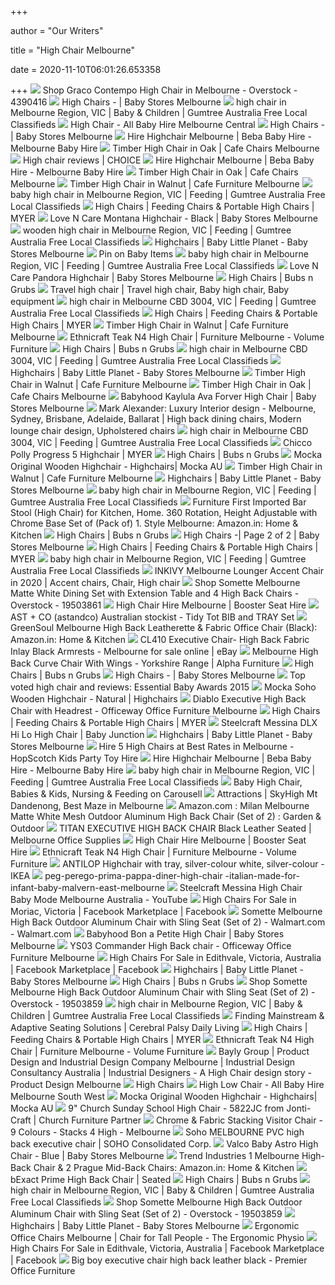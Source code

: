 +++
        
author = "Our Writers"
        
title = "High Chair Melbourne"
        
date = 2020-11-10T06:01:26.653358
        
+++
[ ![](https://ak1.ostkcdn.com/images/products/P12354878a.jpg?impolicy=medium)](https://ak1.ostkcdn.com/images/products/P12354878a.jpg?impolicy=medium) Shop Graco Contempo High Chair in Melbourne - Overstock - 4390416
[ ![](https://babyhi5.com.au/wp-content/uploads/2020/05/Chicco_Polly_Double_Phase_Sunny_508x508.jpg)](https://babyhi5.com.au/wp-content/uploads/2020/05/Chicco_Polly_Double_Phase_Sunny_508x508.jpg) High Chairs - | Baby Stores Melbourne
[ ![](https://i.ebayimg.com/images/g/7RgAAOSwGypfqOMb/s-l400.webp)](https://i.ebayimg.com/images/g/7RgAAOSwGypfqOMb/s-l400.webp) high chair in Melbourne Region, VIC | Baby & Children | Gumtree Australia  Free Local Classifieds
[ ![](https://www.allbabyhire.com.au/melbourne/wp-content/uploads/sites/4/2014/12/High-chair1.jpg)](https://www.allbabyhire.com.au/melbourne/wp-content/uploads/sites/4/2014/12/High-chair1.jpg) High Chair - All Baby Hire Melbourne Central
[ ![](https://babyhi5.com.au/wp-content/uploads/2020/05/Chicco_Polly_Single_Pad_Highchair_Orion_508x508-300x300.jpg)](https://babyhi5.com.au/wp-content/uploads/2020/05/Chicco_Polly_Single_Pad_Highchair_Orion_508x508-300x300.jpg) High Chairs - | Baby Stores Melbourne
[ ![](https://cdn.shopify.com/s/files/1/0440/9065/products/044215-305_Avante_Neo_HiLo_Chair_-_Gumball_grande.jpg?v=1407491891)](https://cdn.shopify.com/s/files/1/0440/9065/products/044215-305_Avante_Neo_HiLo_Chair_-_Gumball_grande.jpg?v=1407491891) Hire Highchair Melbourne | Beba Baby Hire - Melbourne Baby Hire
[ ![](https://cafechairsmelbourne.com.au/wp-content/uploads/Highchair-oak-HC-OA-view2-scaled-2.jpg)](https://cafechairsmelbourne.com.au/wp-content/uploads/Highchair-oak-HC-OA-view2-scaled-2.jpg) Timber High Chair in Oak | Cafe Chairs Melbourne
[ ![](https://pdbimg.choice.com.au/4baby-icon-2-in-1-ea11945-highchair_1_thumbnail.JPG)](https://pdbimg.choice.com.au/4baby-icon-2-in-1-ea11945-highchair_1_thumbnail.JPG) High chair reviews | CHOICE
[ ![](https://cdn.shopify.com/s/files/1/0440/9065/products/Mothers_Choice_Posh_Pod_High_Chair_grande.jpg?v=1406815214)](https://cdn.shopify.com/s/files/1/0440/9065/products/Mothers_Choice_Posh_Pod_High_Chair_grande.jpg?v=1406815214) Hire Highchair Melbourne | Beba Baby Hire - Melbourne Baby Hire
[ ![](https://cafechairsmelbourne.com.au/wp-content/uploads/Highchair-oak-HC-OA-view4-1-scaled-2.jpg)](https://cafechairsmelbourne.com.au/wp-content/uploads/Highchair-oak-HC-OA-view4-1-scaled-2.jpg) Timber High Chair in Oak | Cafe Chairs Melbourne
[ ![](https://cafefurnituremelbourne.com.au/wp-content/uploads/2020/05/Highchair-walnut-HC-WA-view1-scaled-1.jpg)](https://cafefurnituremelbourne.com.au/wp-content/uploads/2020/05/Highchair-walnut-HC-WA-view1-scaled-1.jpg) Timber High Chair in Walnut | Cafe Furniture Melbourne
[ ![](https://i.ebayimg.com/images/g/YmoAAOSwKIBfphLG/s-l400.webp)](https://i.ebayimg.com/images/g/YmoAAOSwKIBfphLG/s-l400.webp) baby high chair in Melbourne Region, VIC | Feeding | Gumtree Australia Free  Local Classifieds
[ ![](https://myer-media.com.au/wcsstore/MyerCatalogAssetStore/images/77/770/7768/1/1/800989750/800989750_1_360x464.jpg)](https://myer-media.com.au/wcsstore/MyerCatalogAssetStore/images/77/770/7768/1/1/800989750/800989750_1_360x464.jpg) High Chairs | Feeding Chairs & Portable High Chairs | MYER
[ ![](https://babyhi5.com.au/wp-content/uploads/2019/05/lnc_montana_highchair_black-600x600.jpg)](https://babyhi5.com.au/wp-content/uploads/2019/05/lnc_montana_highchair_black-600x600.jpg) Love N Care Montana Highchair - Black | Baby Stores Melbourne
[ ![](https://i.ebayimg.com/images/g/kP8AAOSwIXxflMhG/s-l400.webp)](https://i.ebayimg.com/images/g/kP8AAOSwIXxflMhG/s-l400.webp) wooden high chair in Melbourne Region, VIC | Feeding | Gumtree Australia  Free Local Classifieds
[ ![](https://cdn.shopify.com/s/files/1/0022/8009/5814/products/StokkeSteps160121-8I0323Whitewash.SP_35909_2048x.jpg?v=1596217234)](https://cdn.shopify.com/s/files/1/0022/8009/5814/products/StokkeSteps160121-8I0323Whitewash.SP_35909_2048x.jpg?v=1596217234) Highchairs | Baby Little Planet - Baby Stores Melbourne
[ ![](https://i.pinimg.com/originals/54/fc/eb/54fcebc5aa8caf7111465f410e6b5e9c.jpg)](https://i.pinimg.com/originals/54/fc/eb/54fcebc5aa8caf7111465f410e6b5e9c.jpg) Pin on Baby Items
[ ![](https://i.ebayimg.com/images/g/DowAAOSwvG9fqATC/s-l400.webp)](https://i.ebayimg.com/images/g/DowAAOSwvG9fqATC/s-l400.webp) baby high chair in Melbourne Region, VIC | Feeding | Gumtree Australia Free  Local Classifieds
[ ![](https://babyhi5.com.au/wp-content/uploads/2019/05/lnc_pandora_high_chair_black-600x600.jpg)](https://babyhi5.com.au/wp-content/uploads/2019/05/lnc_pandora_high_chair_black-600x600.jpg) Love N Care Pandora Highchair | Baby Stores Melbourne
[ ![](https://cdn.bubsngrubs.com.au/wp-content/uploads/2019/02/Kidsmill-Up-Highchair-Black-200x275.jpg)](https://cdn.bubsngrubs.com.au/wp-content/uploads/2019/02/Kidsmill-Up-Highchair-Black-200x275.jpg) High Chairs | Bubs n Grubs
[ ![](https://i.pinimg.com/736x/49/e1/e8/49e1e8cd2f94a8b89518a5971655f191.jpg)](https://i.pinimg.com/736x/49/e1/e8/49e1e8cd2f94a8b89518a5971655f191.jpg) Travel high chair | Travel high chair, Baby high chair, Baby equipment
[ ![](https://i.ebayimg.com/images/g/4l4AAOSwR-9ePsj6/s-l180.webp)](https://i.ebayimg.com/images/g/4l4AAOSwR-9ePsj6/s-l180.webp) high chair in Melbourne CBD 3004, VIC | Feeding | Gumtree Australia Free  Local Classifieds
[ ![](https://myer-media.com.au/wcsstore/MyerCatalogAssetStore/images/77/770/7768/1/1/800988670/800988670_1_360x464.jpg)](https://myer-media.com.au/wcsstore/MyerCatalogAssetStore/images/77/770/7768/1/1/800988670/800988670_1_360x464.jpg) High Chairs | Feeding Chairs & Portable High Chairs | MYER
[ ![](https://cafefurnituremelbourne.com.au/wp-content/uploads/2020/05/Highchair-walnut-HC-WA-view2-scaled-1.jpg)](https://cafefurnituremelbourne.com.au/wp-content/uploads/2020/05/Highchair-walnut-HC-WA-view2-scaled-1.jpg) Timber High Chair in Walnut | Cafe Furniture Melbourne
[ ![](https://cdn.shopify.com/s/files/1/0257/4719/products/Teak_N4_High_Chair_1500x.jpg?v=1463631339)](https://cdn.shopify.com/s/files/1/0257/4719/products/Teak_N4_High_Chair_1500x.jpg?v=1463631339) Ethnicraft Teak N4 High Chair | Furniture Melbourne - Volume Furniture
[ ![](https://cdn.bubsngrubs.com.au/wp-content/uploads/2011/10/babyhood-home-range-high-chair-blue-200x196.jpg.webp)](https://cdn.bubsngrubs.com.au/wp-content/uploads/2011/10/babyhood-home-range-high-chair-blue-200x196.jpg.webp) High Chairs | Bubs n Grubs
[ ![](https://i.ebayimg.com/00/s/MTYwMFgxMjAw/z/ihAAAOSw3EReMDbN/$_35.jpg)](https://i.ebayimg.com/00/s/MTYwMFgxMjAw/z/ihAAAOSw3EReMDbN/$_35.jpg) high chair in Melbourne CBD 3004, VIC | Feeding | Gumtree Australia Free  Local Classifieds
[ ![](https://cdn.shopify.com/s/files/1/0022/8009/5814/products/TrippTrapp_Black_181019.3D_15232_3fd31560-0217-483d-b58d-61cbad6ff86c_2048x.jpg?v=1596211755)](https://cdn.shopify.com/s/files/1/0022/8009/5814/products/TrippTrapp_Black_181019.3D_15232_3fd31560-0217-483d-b58d-61cbad6ff86c_2048x.jpg?v=1596211755) Highchairs | Baby Little Planet - Baby Stores Melbourne
[ ![](https://cafefurnituremelbourne.com.au/wp-content/uploads/2020/05/Highchair-walnut-HC-WA-view4-1-scaled-1.jpg)](https://cafefurnituremelbourne.com.au/wp-content/uploads/2020/05/Highchair-walnut-HC-WA-view4-1-scaled-1.jpg) Timber High Chair in Walnut | Cafe Furniture Melbourne
[ ![](https://cafechairsmelbourne.com.au/wp-content/uploads/Highchair-oak-HC-OA-view1-scaled-2.jpg)](https://cafechairsmelbourne.com.au/wp-content/uploads/Highchair-oak-HC-OA-view1-scaled-2.jpg) Timber High Chair in Oak | Cafe Chairs Melbourne
[ ![](https://babyhi5.com.au/wp-content/uploads/2019/08/ava-forever-high-chair-level-1-600x600.gif)](https://babyhi5.com.au/wp-content/uploads/2019/08/ava-forever-high-chair-level-1-600x600.gif) Babyhood Kaylula Ava Forver High Chair | Baby Stores Melbourne
[ ![](https://i.pinimg.com/originals/04/8f/f0/048ff0f1c66632b1afa4803b22c17f7b.jpg)](https://i.pinimg.com/originals/04/8f/f0/048ff0f1c66632b1afa4803b22c17f7b.jpg) Mark Alexander: Luxury Interior design - Melbourne, Sydney, Brisbane,  Adelaide, Ballarat | High back dining chairs, Modern lounge chair design,  Upholstered chairs
[ ![](https://i.ebayimg.com/images/g/VXsAAOSwZgBe5fb0/s-l180.webp)](https://i.ebayimg.com/images/g/VXsAAOSwZgBe5fb0/s-l180.webp) high chair in Melbourne CBD 3004, VIC | Feeding | Gumtree Australia Free  Local Classifieds
[ ![](https://myer-media.com.au/wcsstore/MyerCatalogAssetStore/images/77/770/7701/1/1/742447630/742447630_1_720x928.jpg)](https://myer-media.com.au/wcsstore/MyerCatalogAssetStore/images/77/770/7701/1/1/742447630/742447630_1_720x928.jpg) Chicco Polly Progress 5 Highchair | MYER
[ ![](https://cdn.bubsngrubs.com.au/wp-content/uploads/2015/06/Ava-Forever-High-Chair-White-Angle-View-200x218.jpg)](https://cdn.bubsngrubs.com.au/wp-content/uploads/2015/06/Ava-Forever-High-Chair-White-Angle-View-200x218.jpg) High Chairs | Bubs n Grubs
[ ![](https://cdn11.bigcommerce.com/s-31djhj4ixx/images/stencil/original/products/815/706/Mocka-Original-Highchair-1__28525.1590011068.jpg?c=1)](https://cdn11.bigcommerce.com/s-31djhj4ixx/images/stencil/original/products/815/706/Mocka-Original-Highchair-1__28525.1590011068.jpg?c=1) Mocka Original Wooden Highchair - Highchairs| Mocka AU
[ ![](https://cafefurnituremelbourne.com.au/wp-content/uploads/2020/05/Highchair-walnut-HC-WA-view3-scaled-1.jpg)](https://cafefurnituremelbourne.com.au/wp-content/uploads/2020/05/Highchair-walnut-HC-WA-view3-scaled-1.jpg) Timber High Chair in Walnut | Cafe Furniture Melbourne
[ ![](https://cdn.shopify.com/s/files/1/0022/8009/5814/products/StokkeTrippTrappHighChairBundle_BabyLittlePlanet_3adcde18-85dd-4d87-b7cb-e0d964c54870_2048x.jpg?v=1602838965)](https://cdn.shopify.com/s/files/1/0022/8009/5814/products/StokkeTrippTrappHighChairBundle_BabyLittlePlanet_3adcde18-85dd-4d87-b7cb-e0d964c54870_2048x.jpg?v=1602838965) Highchairs | Baby Little Planet - Baby Stores Melbourne
[ ![](https://i.ebayimg.com/images/g/~nUAAOSwJX5fpFyG/s-l400.webp)](https://i.ebayimg.com/images/g/~nUAAOSwJX5fpFyG/s-l400.webp) baby high chair in Melbourne Region, VIC | Feeding | Gumtree Australia Free  Local Classifieds
[ ![](https://images-eu.ssl-images-amazon.com/images/I/316OkR3kgpL._SR600%2C315_PIWhiteStrip%2CBottomLeft%2C0%2C35_SCLZZZZZZZ_.jpg)](https://images-eu.ssl-images-amazon.com/images/I/316OkR3kgpL._SR600%2C315_PIWhiteStrip%2CBottomLeft%2C0%2C35_SCLZZZZZZZ_.jpg) Furniture First Imported Bar Stool (High Chair) for Kitchen, Home. 360  Rotation, Height Adjustable with Chrome Base Set of (Pack of) 1. Style  Melbourne: Amazon.in: Home & Kitchen
[ ![](https://cdn.bubsngrubs.com.au/wp-content/uploads/2015/01/keira_high_low_chair_-_jungle_web-200x204.jpg.webp)](https://cdn.bubsngrubs.com.au/wp-content/uploads/2015/01/keira_high_low_chair_-_jungle_web-200x204.jpg.webp) High Chairs | Bubs n Grubs
[ ![](https://babyhi5.com.au/wp-content/uploads/2018/05/1747-bloom-fresco-chrome-provence-purple-600x600.jpg)](https://babyhi5.com.au/wp-content/uploads/2018/05/1747-bloom-fresco-chrome-provence-purple-600x600.jpg) High Chairs -| Page 2 of 2 | Baby Stores Melbourne
[ ![](https://myer-media.com.au/wcsstore/MyerCatalogAssetStore/images/77/770/7702/1/1/745299370/745299370_1_360x464.jpg)](https://myer-media.com.au/wcsstore/MyerCatalogAssetStore/images/77/770/7702/1/1/745299370/745299370_1_360x464.jpg) High Chairs | Feeding Chairs & Portable High Chairs | MYER
[ ![](https://i.ebayimg.com/images/g/Z1QAAOSw-ktfp9nY/s-l400.webp)](https://i.ebayimg.com/images/g/Z1QAAOSw-ktfp9nY/s-l400.webp) baby high chair in Melbourne Region, VIC | Feeding | Gumtree Australia Free  Local Classifieds
[ ![](https://i.pinimg.com/736x/06/8f/0b/068f0b348e3a3154113ca78c8bfecf3f.jpg)](https://i.pinimg.com/736x/06/8f/0b/068f0b348e3a3154113ca78c8bfecf3f.jpg) INKIVY Melbourne Lounger Accent Chair in 2020 | Accent chairs, Chair, High  chair
[ ![](https://ak1.ostkcdn.com/images/products/19503861/Somette-Melbourne-Matte-White-Dining-Set-with-Extension-Table-and-4-High-Back-Chairs-cf29c2c7-abbd-4bcb-a43e-8ccf7af7a1e9_600.jpg?impolicy=medium)](https://ak1.ostkcdn.com/images/products/19503861/Somette-Melbourne-Matte-White-Dining-Set-with-Extension-Table-and-4-High-Back-Chairs-cf29c2c7-abbd-4bcb-a43e-8ccf7af7a1e9_600.jpg?impolicy=medium) Shop Somette Melbourne Matte White Dining Set with Extension Table and 4  High Back Chairs - Overstock - 19503861
[ ![](https://www.justtakethekids.com.au/wp-content/uploads/2013/06/highchair-hire-melbourne-150x150.jpg)](https://www.justtakethekids.com.au/wp-content/uploads/2013/06/highchair-hire-melbourne-150x150.jpg) High Chair Hire Melbourne | Booster Seat Hire
[ ![](https://cdn.shopify.com/s/files/1/2199/6683/products/Tidy_Tot_Grey_Bib_and_Tray_Set_Australia_baby_led_weaning_messy_eating_GRAY_1024x1024@2x.jpg?v=1568797764)](https://cdn.shopify.com/s/files/1/2199/6683/products/Tidy_Tot_Grey_Bib_and_Tray_Set_Australia_baby_led_weaning_messy_eating_GRAY_1024x1024@2x.jpg?v=1568797764) AST + CO (astandco) Australian stockist - Tidy Tot BIB and TRAY Set
[ ![](https://images-na.ssl-images-amazon.com/images/I/71lChDj8eFL._SY606_.jpg)](https://images-na.ssl-images-amazon.com/images/I/71lChDj8eFL._SY606_.jpg) GreenSoul Melbourne High Back Leatherette & Fabric Office Chair (Black):  Amazon.in: Home & Kitchen
[ ![](https://i.ebayimg.com/images/g/3z8AAOSwj5BcHF4Q/s-l640.jpg)](https://i.ebayimg.com/images/g/3z8AAOSwj5BcHF4Q/s-l640.jpg) CL410 Executive Chair- High Back Fabric Inlay Black Armrests - Melbourne  for sale online | eBay
[ ![](https://www.alpha-furnishing.com/app/uploads/SHVALHBWC.jpg)](https://www.alpha-furnishing.com/app/uploads/SHVALHBWC.jpg) Melbourne High Back Curve Chair With Wings - Yorkshire Range | Alpha  Furniture
[ ![](https://cdn.bubsngrubs.com.au/wp-content/uploads/2015/04/Joie-Mimzy-LX-In-the-Rain-200x300.jpg)](https://cdn.bubsngrubs.com.au/wp-content/uploads/2015/04/Joie-Mimzy-LX-In-the-Rain-200x300.jpg) High Chairs | Bubs n Grubs
[ ![](https://babyhi5.com.au/wp-content/uploads/2020/09/fresco_rose_gold-black_base-black_bar-safety_bar-rg_1024x1024_41d49c4d-b422-4c08-b8d8-2fe58ab49fe2_964x.jpg)](https://babyhi5.com.au/wp-content/uploads/2020/09/fresco_rose_gold-black_base-black_bar-safety_bar-rg_1024x1024_41d49c4d-b422-4c08-b8d8-2fe58ab49fe2_964x.jpg) High Chairs - | Baby Stores Melbourne
[ ![](http://www.essentialbaby.com.au/content/dam/images/g/k/g/j/k/n/image.related.articleLeadwide.620x349.gkgku1.png/1446173918364.jpg)](http://www.essentialbaby.com.au/content/dam/images/g/k/g/j/k/n/image.related.articleLeadwide.620x349.gkgku1.png/1446173918364.jpg) Top voted high chair and reviews: Essential Baby Awards 2015
[ ![](https://cdn11.bigcommerce.com/s-31djhj4ixx/images/stencil/750x560/products/836/1790/Mocka_Soho_Highchair_-_White_1__57712.1590555904.jpg?c=1)](https://cdn11.bigcommerce.com/s-31djhj4ixx/images/stencil/750x560/products/836/1790/Mocka_Soho_Highchair_-_White_1__57712.1590555904.jpg?c=1) Mocka Soho Wooden Highchair - Natural | Highchairs
[ ![](http://www.officeway.com.au/wp-content/uploads/2012/05/virtuemart_product_Diablo_Executive_4fc2f05d130a8-1.jpg)](http://www.officeway.com.au/wp-content/uploads/2012/05/virtuemart_product_Diablo_Executive_4fc2f05d130a8-1.jpg) Diablo Executive High Back Chair with Headrest - Officeway Office Furniture  Melbourne
[ ![](https://myer-media.com.au/wcsstore/MyerCatalogAssetStore/images/77/770/7710/1/1/789286150/789286150_4_720x928.jpg)](https://myer-media.com.au/wcsstore/MyerCatalogAssetStore/images/77/770/7710/1/1/789286150/789286150_4_720x928.jpg) High Chairs | Feeding Chairs & Portable High Chairs | MYER
[ ![](https://cdn.shopify.com/s/files/1/2696/8236/products/Messina_DLX-Dove_hero_1024x1024@2x.jpg?v=1574240770)](https://cdn.shopify.com/s/files/1/2696/8236/products/Messina_DLX-Dove_hero_1024x1024@2x.jpg?v=1574240770) Steelcraft Messina DLX Hi Lo High Chair | Baby Junction
[ ![](https://cdn.shopify.com/s/files/1/0022/8009/5814/products/StokkeClikk_White_Harness_Tray_190612_4752_SP_49466_2048x.jpg?v=1596216907)](https://cdn.shopify.com/s/files/1/0022/8009/5814/products/StokkeClikk_White_Harness_Tray_190612_4752_SP_49466_2048x.jpg?v=1596216907) Highchairs | Baby Little Planet - Baby Stores Melbourne
[ ![](https://kidstoyhire.com.au/wp-content/uploads/2017/09/5-High-Chairs.jpg)](https://kidstoyhire.com.au/wp-content/uploads/2017/09/5-High-Chairs.jpg) Hire 5 High Chairs at Best Rates in Melbourne - HopScotch Kids Party Toy  Hire
[ ![](https://cdn.shopify.com/s/files/1/0440/9065/products/85904_1.jpg?v=1407995220)](https://cdn.shopify.com/s/files/1/0440/9065/products/85904_1.jpg?v=1407995220) Hire Highchair Melbourne | Beba Baby Hire - Melbourne Baby Hire
[ ![](https://i.ebayimg.com/images/g/fm4AAOSwd7RfoM20/s-l400.webp)](https://i.ebayimg.com/images/g/fm4AAOSwd7RfoM20/s-l400.webp) baby high chair in Melbourne Region, VIC | Feeding | Gumtree Australia Free  Local Classifieds
[ ![](https://media.karousell.com/media/photos/products/2020/9/28/baby_high_chair_1601310711_52c1861d.jpg)](https://media.karousell.com/media/photos/products/2020/9/28/baby_high_chair_1601310711_52c1861d.jpg) Baby High Chair, Babies & Kids, Nursing & Feeding on Carousell
[ ![](https://www.skyhighmtdandenong.com.au/wp-content/uploads/2019/11/skyhigh-maze-melbourne.jpg)](https://www.skyhighmtdandenong.com.au/wp-content/uploads/2019/11/skyhigh-maze-melbourne.jpg) Attractions | SkyHigh Mt Dandenong, Best Maze in Melbourne
[ ![](https://images-na.ssl-images-amazon.com/images/I/71MGZXeB6cL._AC_SY450_.jpg)](https://images-na.ssl-images-amazon.com/images/I/71MGZXeB6cL._AC_SY450_.jpg) Amazon.com : Milan Melbourne Matte White Mesh Outdoor Aluminum High Back  Chair (Set of 2) : Garden & Outdoor
[ ![](https://melbourneofficesupplies.com.au/images/products/525382.jpg)](https://melbourneofficesupplies.com.au/images/products/525382.jpg) TITAN EXECUTIVE HIGH BACK CHAIR Black Leather Seated | Melbourne Office  Supplies
[ ![](https://www.justtakethekids.com.au/wp-content/uploads/2013/06/chicco-highchair-hire-melbourne-150x150.png)](https://www.justtakethekids.com.au/wp-content/uploads/2013/06/chicco-highchair-hire-melbourne-150x150.png) High Chair Hire Melbourne | Booster Seat Hire
[ ![](https://cdn.shopify.com/s/files/1/0257/4719/products/Teak_N4_High_Chair_front_5000x.jpg?v=1568938748)](https://cdn.shopify.com/s/files/1/0257/4719/products/Teak_N4_High_Chair_front_5000x.jpg?v=1568938748) Ethnicraft Teak N4 High Chair | Furniture Melbourne - Volume Furniture
[ ![](https://www.ikea.com/au/en/images/products/antilop-highchair-with-tray-white-silver-colour__0727481_PE735706_S5.JPG)](https://www.ikea.com/au/en/images/products/antilop-highchair-with-tray-white-silver-colour__0727481_PE735706_S5.JPG) ANTILOP Highchair with tray, silver-colour white, silver-colour - IKEA
[ ![](https://img.tradingpost.com.au/V7NGW6VJ/P558V6/PYYV-Boxed640x480.jpg)](https://img.tradingpost.com.au/V7NGW6VJ/P558V6/PYYV-Boxed640x480.jpg) peg-perego-prima-pappa-diner-high-chair -italian-made-for-infant-baby-malvern-east-melbourne
[ ![](https://i.ytimg.com/vi/QjFeJciRYCA/hqdefault.jpg)](https://i.ytimg.com/vi/QjFeJciRYCA/hqdefault.jpg) Steelcraft Messina High Chair Baby Mode Melbourne Australia - YouTube
[ ![](https://lookaside.fbsbx.com/lookaside/crawler/media/?media_id=3751553698205426)](https://lookaside.fbsbx.com/lookaside/crawler/media/?media_id=3751553698205426) High Chairs For Sale in Moriac, Victoria | Facebook Marketplace | Facebook
[ ![](https://i5.walmartimages.com/asr/7804e95d-303a-4c21-9ca2-3364132622c0_1.9fc8cc3426aeaaeb197cbac81b44ec02.jpeg?odnWidth=612&odnHeight=612&odnBg=ffffff)](https://i5.walmartimages.com/asr/7804e95d-303a-4c21-9ca2-3364132622c0_1.9fc8cc3426aeaaeb197cbac81b44ec02.jpeg?odnWidth=612&odnHeight=612&odnBg=ffffff) Somette Melbourne High Back Outdoor Aluminum Chair with Sling Seat (Set of  2) - Walmart.com - Walmart.com
[ ![](https://babyhi5.com.au/wp-content/uploads/2020/01/Babyhood-Bon-a-Petite-High-Low-Chair-Zebra.jpg)](https://babyhi5.com.au/wp-content/uploads/2020/01/Babyhood-Bon-a-Petite-High-Low-Chair-Zebra.jpg) Babyhood Bon a Petite High Chair | Baby Stores Melbourne
[ ![](http://www.officeway.com.au/wp-content/uploads/2011/05/virtuemart_product_YS03_Commander_H_4dd36106488c8-1-600x600.jpg)](http://www.officeway.com.au/wp-content/uploads/2011/05/virtuemart_product_YS03_Commander_H_4dd36106488c8-1-600x600.jpg) YS03 Commander High Back chair - Officeway Office Furniture Melbourne
[ ![](https://lookaside.fbsbx.com/lookaside/crawler/media/?media_id=3234990139889515)](https://lookaside.fbsbx.com/lookaside/crawler/media/?media_id=3234990139889515) High Chairs For Sale in Edithvale, Victoria, Australia | Facebook  Marketplace | Facebook
[ ![](https://cdn.shopify.com/s/files/1/0022/8009/5814/products/matisse-high-chair-black_2048x.jpeg?v=1596932191)](https://cdn.shopify.com/s/files/1/0022/8009/5814/products/matisse-high-chair-black_2048x.jpeg?v=1596932191) Highchairs | Baby Little Planet - Baby Stores Melbourne
[ ![](https://cdn.bubsngrubs.com.au/wp-content/uploads/2016/04/Contempo-High-Low-Chair-Benny-Bell-200x302.jpg.webp)](https://cdn.bubsngrubs.com.au/wp-content/uploads/2016/04/Contempo-High-Low-Chair-Benny-Bell-200x302.jpg.webp) High Chairs | Bubs n Grubs
[ ![](https://ak1.ostkcdn.com/images/products/19503859/Somette-Melbourne-High-Back-Outdoor-Aluminum-Chair-with-Sling-Seat-Set-of-2-2c5c2e7b-740e-4825-acf6-9d68912be9ff.jpg)](https://ak1.ostkcdn.com/images/products/19503859/Somette-Melbourne-High-Back-Outdoor-Aluminum-Chair-with-Sling-Seat-Set-of-2-2c5c2e7b-740e-4825-acf6-9d68912be9ff.jpg) Shop Somette Melbourne High Back Outdoor Aluminum Chair with Sling Seat  (Set of 2) - Overstock - 19503859
[ ![](https://i.ebayimg.com/images/g/HG4AAOSwraNfqKI0/s-l400.webp)](https://i.ebayimg.com/images/g/HG4AAOSwraNfqKI0/s-l400.webp) high chair in Melbourne Region, VIC | Baby & Children | Gumtree Australia  Free Local Classifieds
[ ![](http://cpdailyliving.com/wp-content/uploads/2012/07/Trip-Trap-Chair.jpeg)](http://cpdailyliving.com/wp-content/uploads/2012/07/Trip-Trap-Chair.jpeg) Finding Mainstream & Adaptive Seating Solutions | Cerebral Palsy Daily  Living
[ ![](https://myer-media.com.au/wcsstore/MyerCatalogAssetStore/images/77/770/7748/1/1/759355930/759355930_2_720x928.jpg)](https://myer-media.com.au/wcsstore/MyerCatalogAssetStore/images/77/770/7748/1/1/759355930/759355930_2_720x928.jpg) High Chairs | Feeding Chairs & Portable High Chairs | MYER
[ ![](https://cdn.shopify.com/s/files/1/0257/4719/products/Teak_N4_High_Chair_side_5000x.jpg?v=1568938748)](https://cdn.shopify.com/s/files/1/0257/4719/products/Teak_N4_High_Chair_side_5000x.jpg?v=1568938748) Ethnicraft Teak N4 High Chair | Furniture Melbourne - Volume Furniture
[ ![](https://www.bayly.com.au/images/stories/news/HC-1s.jpg)](https://www.bayly.com.au/images/stories/news/HC-1s.jpg) Bayly Group | Product Design and Industrial Design Company Melbourne |  Industrial Design Consultancy Australia | Industrial Designers - A High  Chair design story - Product Design Melbourne
[ ![](https://www.rushk.com.au/media/catalog/product/cache/1/small_image/295x295/9df78eab33525d08d6e5fb8d27136e95/o/v/ovo-highchair-packaging.jpg)](https://www.rushk.com.au/media/catalog/product/cache/1/small_image/295x295/9df78eab33525d08d6e5fb8d27136e95/o/v/ovo-highchair-packaging.jpg) High Chairs
[ ![](https://www.allbabyhire.com.au/melbourne-south-west/wp-content/uploads/sites/11/2014/12/High-low-chair1.jpg)](https://www.allbabyhire.com.au/melbourne-south-west/wp-content/uploads/sites/11/2014/12/High-low-chair1.jpg) High Low Chair - All Baby Hire Melbourne South West
[ ![](https://cdn11.bigcommerce.com/s-31djhj4ixx/images/stencil/750x560/products/1519/1593/Mocka-Jenson-Highchair-13__03900.1590533991.jpg?c=1)](https://cdn11.bigcommerce.com/s-31djhj4ixx/images/stencil/750x560/products/1519/1593/Mocka-Jenson-Highchair-13__03900.1590533991.jpg?c=1) Mocka Original Wooden Highchair - Highchairs| Mocka AU
[ ![](http://churchfurniturepartner.com/wp-content/uploads/2011/08/5820JC_5821JC_wkid1.jpg)](http://churchfurniturepartner.com/wp-content/uploads/2011/08/5820JC_5821JC_wkid1.jpg) 9" Church Sunday School High Chair - 5822JC from Jonti-Craft | Church  Furniture Partner
[ ![](https://www.chairoffice.co.uk/media/10019/melbourne-9.jpg?width=400)](https://www.chairoffice.co.uk/media/10019/melbourne-9.jpg?width=400) Chrome & Fabric Stacking Visitor Chair - 9 Colours - Stacks 4 High -  Melbourne
[ ![](http://www.soho.ph/files/ubercart_images/CH6104H.jpg)](http://www.soho.ph/files/ubercart_images/CH6104H.jpg) Soho MELBOURNE PVC high back executive chair | SOHO Consolidated Corp.
[ ![](https://babyhi5.com.au/wp-content/uploads/2020/02/20.jpg)](https://babyhi5.com.au/wp-content/uploads/2020/02/20.jpg) Valco Baby Astro High Chair - Blue | Baby Stores Melbourne
[ ![](https://images-na.ssl-images-amazon.com/images/I/41tPYshwRFL.jpg)](https://images-na.ssl-images-amazon.com/images/I/41tPYshwRFL.jpg) Trend Industries 1 Melbourne High-Back Chair & 2 Prague Mid-Back Chairs:  Amazon.in: Home & Kitchen
[ ![](https://seated.com.au/wp-content/uploads/2019/01/bExact_Prime__High-Back_Chair_Arms_1.jpg)](https://seated.com.au/wp-content/uploads/2019/01/bExact_Prime__High-Back_Chair_Arms_1.jpg) bExact Prime High Back Chair | Seated
[ ![](https://cdn.bubsngrubs.com.au/wp-content/uploads/2014/07/chicco-polly-magic-ratannia.jpg)](https://cdn.bubsngrubs.com.au/wp-content/uploads/2014/07/chicco-polly-magic-ratannia.jpg) High Chairs | Bubs n Grubs
[ ![](https://i.ebayimg.com/images/g/90QAAOSwL1tfp6Oi/s-l400.webp)](https://i.ebayimg.com/images/g/90QAAOSwL1tfp6Oi/s-l400.webp) high chair in Melbourne Region, VIC | Baby & Children | Gumtree Australia  Free Local Classifieds
[ ![](https://ak1.ostkcdn.com/images/products/19503859/Somette-Melbourne-High-Back-Outdoor-Aluminum-Chair-with-Sling-Seat-Set-of-2-9ef6c511-eebf-4979-b5d8-3490339e8bcd.jpg)](https://ak1.ostkcdn.com/images/products/19503859/Somette-Melbourne-High-Back-Outdoor-Aluminum-Chair-with-Sling-Seat-Set-of-2-9ef6c511-eebf-4979-b5d8-3490339e8bcd.jpg) Shop Somette Melbourne High Back Outdoor Aluminum Chair with Sling Seat  (Set of 2) - Overstock - 19503859
[ ![](https://cdn.shopify.com/s/files/1/0022/8009/5814/products/TrippTrapp_White_181019.3D_15164_0fa5ea85-c4e0-4d00-81f4-e9a2dbff21b9_2048x.jpg?v=1596211870)](https://cdn.shopify.com/s/files/1/0022/8009/5814/products/TrippTrapp_White_181019.3D_15164_0fa5ea85-c4e0-4d00-81f4-e9a2dbff21b9_2048x.jpg?v=1596211870) Highchairs | Baby Little Planet - Baby Stores Melbourne
[ ![](https://www.theergonomicphysio.com.au/uploads/1/3/0/1/130115708/s604335050276297050_p21_i19_w800.jpeg)](https://www.theergonomicphysio.com.au/uploads/1/3/0/1/130115708/s604335050276297050_p21_i19_w800.jpeg) Ergonomic Office Chairs Melbourne | Chair for Tall People - The Ergonomic  Physio
[ ![](https://lookaside.fbsbx.com/lookaside/crawler/media/?media_id=2788632081461545)](https://lookaside.fbsbx.com/lookaside/crawler/media/?media_id=2788632081461545) High Chairs For Sale in Edithvale, Victoria, Australia | Facebook  Marketplace | Facebook
[ ![](https://premierofficefurniture.com.au/wp-content/uploads/2014/12/fsbighbbk.jpg)](https://premierofficefurniture.com.au/wp-content/uploads/2014/12/fsbighbbk.jpg) Big boy executive chair high back leather black - Premier Office Furniture
